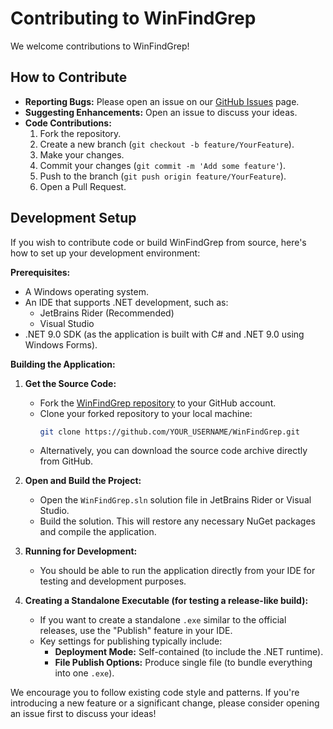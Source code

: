 # Contributing to WinFindGrep

We welcome contributions to WinFindGrep!

## How to Contribute

- **Reporting Bugs:** Please open an issue on our [GitHub Issues](https://github.com/valginer0/WinFindGrep/issues) page. <!-- Assuming main project repo for issues -->
- **Suggesting Enhancements:** Open an issue to discuss your ideas.
- **Code Contributions:**
    1. Fork the repository.
    2. Create a new branch (`git checkout -b feature/YourFeature`).
    3. Make your changes.
    4. Commit your changes (`git commit -m 'Add some feature'`).
    5. Push to the branch (`git push origin feature/YourFeature`).
    6. Open a Pull Request.

## Development Setup

If you wish to contribute code or build WinFindGrep from source, here's how to set up your development environment:

**Prerequisites:**

*   A Windows operating system.
*   An IDE that supports .NET development, such as:
    *   JetBrains Rider (Recommended)
    *   Visual Studio
*   .NET 9.0 SDK (as the application is built with C# and .NET 9.0 using Windows Forms).

**Building the Application:**

1.  **Get the Source Code:**
    *   Fork the [WinFindGrep repository](https://github.com/valginer0/WinFindGrep) to your GitHub account.
    *   Clone your forked repository to your local machine: 
        ```bash
        git clone https://github.com/YOUR_USERNAME/WinFindGrep.git
        ```
    *   Alternatively, you can download the source code archive directly from GitHub.

2.  **Open and Build the Project:**
    *   Open the `WinFindGrep.sln` solution file in JetBrains Rider or Visual Studio.
    *   Build the solution. This will restore any necessary NuGet packages and compile the application.

3.  **Running for Development:**
    *   You should be able to run the application directly from your IDE for testing and development purposes.

4.  **Creating a Standalone Executable (for testing a release-like build):**
    *   If you want to create a standalone `.exe` similar to the official releases, use the "Publish" feature in your IDE.
    *   Key settings for publishing typically include:
        *   **Deployment Mode:** Self-contained (to include the .NET runtime).
        *   **File Publish Options:** Produce single file (to bundle everything into one `.exe`).

We encourage you to follow existing code style and patterns. If you're introducing a new feature or a significant change, please consider opening an issue first to discuss your ideas!
